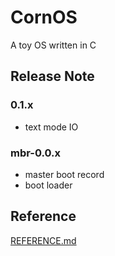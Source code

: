 # CornOS 
A toy OS written in C

## Release Note

### 0.1.x
- text mode IO 


### mbr-0.0.x
- master boot record
- boot loader

## Reference
[REFERENCE.md](./REFERENCE.md)
